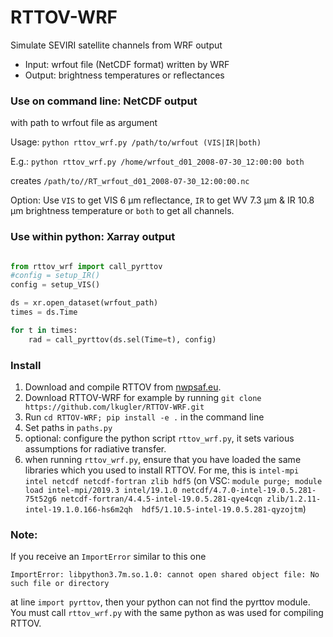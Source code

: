 # RTTOV-WRF
Simulate SEVIRI satellite channels from WRF output

- Input: wrfout file (NetCDF format) written by WRF
- Output: brightness temperatures or reflectances

### Use on command line: NetCDF output
with path to wrfout file as argument

Usage: `python rttov_wrf.py /path/to/wrfout (VIS|IR|both)`

E.g.: `python rttov_wrf.py /home/wrfout_d01_2008-07-30_12:00:00 both`

creates `/path/to//RT_wrfout_d01_2008-07-30_12:00:00.nc` 

Option: Use `VIS` to get VIS 6 µm reflectance, `IR` to get WV 7.3 µm & IR 10.8 µm brightness temperature or `both` to get all channels.

### Use within python: Xarray output 
```python

from rttov_wrf import call_pyrttov
#config = setup_IR()
config = setup_VIS()  

ds = xr.open_dataset(wrfout_path)
times = ds.Time

for t in times:
    rad = call_pyrttov(ds.sel(Time=t), config)
```

### Install
1) Download and compile RTTOV from [nwpsaf.eu](https://www.nwpsaf.eu/site/software/rttov/).
2) Download RTTOV-WRF for example by running `git clone https://github.com/lkugler/RTTOV-WRF.git`
3) Run `cd RTTOV-WRF; pip install -e .` in the command line
4) Set paths in `paths.py`
5) optional: configure the python script `rttov_wrf.py`, it sets various assumptions for radiative transfer.
6) when running `rttov_wrf.py`, ensure that you have loaded the same libraries which you used to install RTTOV. For me, this is `intel-mpi intel netcdf netcdf-fortran zlib hdf5` (on VSC: `module purge; module load intel-mpi/2019.3 intel/19.1.0 netcdf/4.7.0-intel-19.0.5.281-75t52g6 netcdf-fortran/4.4.5-intel-19.0.5.281-qye4cqn zlib/1.2.11-intel-19.1.0.166-hs6m2qh  hdf5/1.10.5-intel-19.0.5.281-qyzojtm`)


### Note:
If you receive an `ImportError` similar to this one
```
ImportError: libpython3.7m.so.1.0: cannot open shared object file: No such file or directory
```
at line `import pyrttov`, then your python can not find the pyrttov module. You must call `rttov_wrf.py` with the same python as was used for compiling RTTOV.
